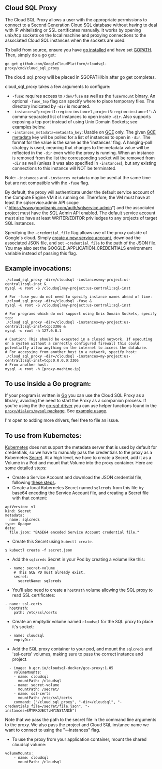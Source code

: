 
## Cloud SQL Proxy
The Cloud SQL Proxy allows a user with the appropriate permissions to connect
to a Second Generation Cloud SQL database without having to deal with IP whitelisting or SSL
certificates manually. It works by opening unix/tcp sockets on the local machine
and proxying connections to the associated Cloud SQL instances when the sockets
are used.

To build from source, ensure you have [go installed](https://golang.org/doc/install)
and have set [GOPATH](https://github.com/golang/go/wiki/GOPATH). Then, simply do a go get:

    go get github.com/GoogleCloudPlatform/cloudsql-proxy/cmd/cloud_sql_proxy

The cloud_sql_proxy will be placed in $GOPATH/bin after go get completes.

cloud_sql_proxy takes a few arguments to configure:

* `-fuse`: requires access to `/dev/fuse` as well as the `fusermount` binary. An
  optional `-fuse_tmp` flag can specify where to place temporary files. The
  directory indicated by `-dir` is mounted.
* `-instances="project1:region:instance1,project3:region:instance1"`: A comma-separated list
  of instances to open inside `-dir`. Also supports exposing a tcp port instead of using Unix Domain Sockets; see examples below.
* `-instances_metadata=metadata_key`: Usable on [GCE](https://cloud.google.com/compute/docs/quickstart) only. The given [GCE metadata](https://cloud.google.com/compute/docs/metadata) key will be
  polled for a list of instances to open in `-dir`. The format for the value is the same as the 'instances' flag. A hanging-poll strategy is used, meaning that changes to
  the metadata value will be reflected in the `-dir` even while the proxy is
  running. When an instance is removed from the list the corresponding socket
  will be removed from `-dir` as well (unless it was also specified in
  `-instances`), but any existing connections to this instance will NOT be
  terminated.

Note: `-instances` and `-instances_metadata` may be used at the same time but
are not compatible with the `-fuse` flag.

By default, the proxy will authenticate under the default service account of the
Compute Engine VM it is running on. Therefore, the VM must have at least the
sqlservice.admin API scope ("https://www.googleapis.com/auth/sqlservice.admin")
and the associated project must have the SQL Admin API
enabled.  The default service account must also have at least WRITER/EDITOR
priviledges to any projects of target SQL instances.

Specifying the `-credential_file` flag allows use of the proxy outside of
Google's cloud. Simply [create a new service
account](https://console.developers.google.com/project/_/apiui/credential/serviceaccount),
download the associated JSON file, and set `-credential_file` to the path of the
JSON file. You may also set the GOOGLE_APPLICATION_CREDENTIALS environment variable instead of passing this flag.

## Example invocations:

    ./cloud_sql_proxy -dir=/cloudsql -instances=my-project:us-central1:sql-inst &
    mysql -u root -S /cloudsql/my-project:us-central1:sql-inst

    # For -fuse you do not need to specify instance names ahead of time:
    ./cloud_sql_proxy -dir=/cloudsql -fuse &
    mysql -u root -S /cloudsql/my-project:us-central1:sql-inst

    # For programs which do not support using Unix Domain Sockets, specify tcp:
    ./cloud_sql_proxy -dir=/cloudsql -instances=my-project:us-central1:sql-inst=tcp:3306 &
    mysql -u root -h 127.0.0.1

    # Caution: This should be executed in a closed network. If executing on a system without a correctly configured firewall this could potentially allow anything on the internet to access the database.
    # For accessing from another host in a network, specify host:
    ./cloud_sql_proxy -dir=/cloudsql -instances=my-project:us-central1:sql-inst=tcp:0.0.0.0:3306
    # From another host:
    mysql -u root -h [proxy-machine-ip]

## To use inside a Go program:
If your program is written in [Go](https://golang.org) you can use the Cloud SQL Proxy as a library,
avoiding the need to start the Proxy as a companion process. If you're using the the [go-sql-driver](https://github.com/go-sql-driver/mysql)
you can use helper functions found in the [`proxy/dialers/mysql` package](https://godoc.org/github.com/GoogleCloudPlatform/cloudsql-proxy/proxy/dialers/mysql). See [example usage](https://github.com/GoogleCloudPlatform/cloudsql-proxy/blob/master/tests/dialers_test.go).

I'm open to adding more drivers, feel free to file an issue.

## To use from Kubernetes:

[Kubernetes](http://kubernetes.io) does not support the metadata server that is used by default for credentials,
so we have to manually pass the credentials to the proxy as a Kubernetes
[Secret](http://kubernetes.io/v1.1/docs/user-guide/secrets.html). At a high level, we have to create a Secret,
add it as a Volume in a Pod and mount that Volume into the proxy container. Here are some detailed steps:

* Create a Service Account and download the JSON credential file, following [these steps](https://cloud.google.com/docs/authentication#developer_workflow).
* Create a local Kubernetes Secret named `sqlcreds` from this file by base64 encoding the Service Account file, and creating a Secret file with that content:
```
apiVersion: v1
kind: Secret
metadata:
  name: sqlcreds
type: Opaque
data:
  file.json: "BASE64 encoded Service Account credential file."
```

* Create this Secret using `kubectl create`.
```
$ kubectl create -f secret.json
```

* Add the `sqlcreds` Secret in your Pod by creating a volume like this:
```
  - name: secret-volume
    # This GCE PD must already exist.
    secret:
      secretName: sqlcreds
```

* You'll also need to create a `hostPath` volume allowing the SQL proxy to read SSL certificates:
```
- name: ssl-certs
  hostPath:
    path: /etc/ssl/certs
```

* Create an emptydir volume named `cloudsql` for the SQL proxy to place it's socket:
```
  - name: cloudsql
    emptyDir:
```

* Add the SQL proxy container to your pod, and mount the `sqlcreds` and 'ssl-certs' volumes, making sure to pass the correct instance and project.
```
  - image: b.gcr.io/cloudsql-docker/gce-proxy:1.05
    volumeMounts:
    - name: cloudsql
      mountPath: /cloudsql
    - name: secret-volume
      mountPath: /secret/
    - name: ssl-certs
      mountPath: /etc/ssl/certs
    command: ["/cloud_sql_proxy", "-dir=/cloudsql", "-credentials_file=/secret/file.json", "-instances=$MYPROJECT:MYINSTANCE"]
```
Note that we pass the path to the secret file in the command line arguments to the proxy.
We also pass the project and Cloud SQL instance name we want to connect to using the "--instances" flag.

* To use the proxy from your application container, mount the shared cloudsql volume:
```
volumeMounts:
    - name: cloudsql
      mountPath: /cloudsql
```
